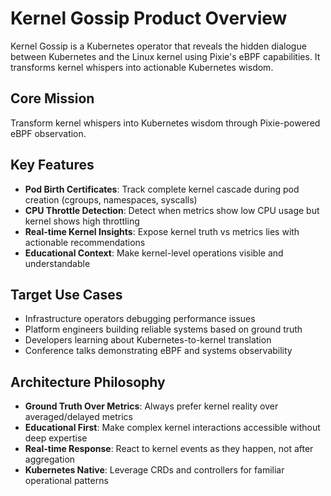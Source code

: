 # Kernel Gossip Product Overview

Kernel Gossip is a Kubernetes operator that reveals the hidden dialogue between Kubernetes and the Linux kernel using Pixie's eBPF capabilities. It transforms kernel whispers into actionable Kubernetes wisdom.

## Core Mission
Transform kernel whispers into Kubernetes wisdom through Pixie-powered eBPF observation.

## Key Features
- **Pod Birth Certificates**: Track complete kernel cascade during pod creation (cgroups, namespaces, syscalls)
- **CPU Throttle Detection**: Detect when metrics show low CPU usage but kernel shows high throttling
- **Real-time Kernel Insights**: Expose kernel truth vs metrics lies with actionable recommendations
- **Educational Context**: Make kernel-level operations visible and understandable

## Target Use Cases
- Infrastructure operators debugging performance issues
- Platform engineers building reliable systems based on ground truth
- Developers learning about Kubernetes-to-kernel translation
- Conference talks demonstrating eBPF and systems observability

## Architecture Philosophy
- **Ground Truth Over Metrics**: Always prefer kernel reality over averaged/delayed metrics
- **Educational First**: Make complex kernel interactions accessible without deep expertise
- **Real-time Response**: React to kernel events as they happen, not after aggregation
- **Kubernetes Native**: Leverage CRDs and controllers for familiar operational patterns